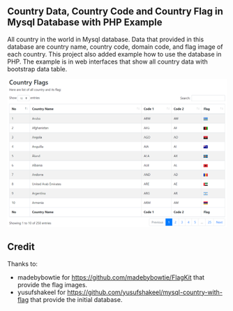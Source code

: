 Country Data, Country Code and Country Flag in Mysql Database with PHP Example
---------

All country in the world in Mysql database. Data that provided in this database are country name, country code, domain code, and flag image of each country. This project also added example how to use the database in PHP. The example is in web interfaces that show all country data with bootstrap data table.

![user interface](./useExamplePHP.PNG)

## Credit
Thanks to:
- madebybowtie for https://github.com/madebybowtie/FlagKit that provide the flag images.
- yusufshakeel for https://github.com/yusufshakeel/mysql-country-with-flag that provide the initial database.